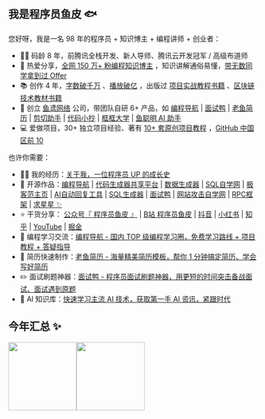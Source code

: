## 我是程序员鱼皮 🐟

您好呀，我是一名 98 年的程序员 + 知识博主 + 编程讲师 + 创业者：

- 👨‍💻 码龄 8 年，前腾讯全栈开发、新人导师、腾讯云开发冠军 / 高级布道师
- 🌱 热爱分享，[全网 150 万+ 粉编程知识博主](https://space.bilibili.com/12890453) ，知识讲解通俗易懂，[带无数同学拿到过 Offer](https://yuyuanweb.feishu.cn/wiki/H0BJwZec0i2wMnkoj3lc7yiInNe)
- 📚 创作 4 年，[字数破千万](https://github.com/liyupi/liyupi/blob/main/wechat_mp.png) 、[播放破亿](https://space.bilibili.com/12890453) ，出版过 [项目实战教程书籍](https://union-click.jd.com/jdc?e=618%7Cpc%7C&p=JF8BASEJK1olXwMHUl1aCUwRC18IHlIWXQIEU24ZVxNJXF9RXh5UHw0cSgYYXBcIWDoXSQVJQwYHXV1dDE0QHDZNRwYlK2F9Mi4DaCB3dGxrGBxMCwN4NxwKaEcbM244GFoXWQILXV1cDXsnA2g4STXN67Da8e9B3OGY1uefK1olXQAAVVtfCU8fBGcNHmsSXQ8yDwszDBsfC2lfGl1BXARWXG5tOEgnBG8BD11nHFQWUixtOEsnAF8IGlsdXgYBUV5VDlcXBGwPE14JXQAAVVtfCU8VBmoLH2sXXAcGXW5t1sanfxxORl8dPlBZIzscWi5nU7GFq2tLC2cFVCoffS8WcQdeUltDClRYDB4dVgl5ASxNSRx-FVF_MFZVVjZiCxsJK14l) 、[区块链技术教材书籍](https://item.jd.com/12602603.html)
- 👭 创立 [鱼鸢网络](https://yuyuanweb.com)  公司，带团队自研 6+ 产品，如 <a href="https://www.codefather.cn" target="_blank">编程导航</a> | <a target="_blank" href="https://mianshiya.com">面试鸭</a> | <a target="_blank" href="https://laoyujianli.com">老鱼简历</a> | <a target="_blank" href="https://jianqiezhushou.com">剪切助手</a> | <a target="_blank" href="https://www.codecopy.cn">代码小抄</a> | <a target="_blank" href="https://kkdaxue.com">框框大学</a> | <a target="_blank" href="https://www.yucongming.com">鱼聪明 AI 助手</a>
- 💻 爱做项目，30+ 独立项目经验、著有 [10+ 套原创项目教程](https://www.codefather.cn/post/1797431968853835777) ，[GitHub 中国区前 10](https://githubrank.com/)

也许你需要：

- 👨‍💻 我的经历：<a href="https://www.codefather.cn/course/yupi" target="_blank">关于我，一位程序员 UP 的成长史</a>
- 🏡 开源作品：<a href="https://github.com/liyupi/code-nav" target="_blank">编程导航</a> | <a href="https://github.com/liyupi/yuzi-generator" target="_blank">代码生成器共享平台</a> | <a href="https://github.com/liyupi/sql-father-frontend-public" target="_blank">数据生成器</a> | <a href="https://github.com/liyupi/sql-mother" target="_blank">SQL自学网</a> | <a href="https://github.com/liyupi/yuindex" target="_blank">极客范主页</a> | <a href="https://github.com/liyupi/yu-auto-reply" target="_blank">AI自动回复工具</a> | <a href="https://github.com/liyupi/sql-generator" target="_blank">SQL生成器</a> | <a href="https://github.com/liyupi/mianshiya" target="_blank">面试鸭</a> | <a href="https://github.com/liyupi/ceshiya" target="_blank">网站攻击自学网</a> |  <a href="https://github.com/liyupi/yu-rpc" target="_blank">RPC框架</a> | <a href="https://github.com/liyupi/free-programming-resources" target="_blank">求星星 ✨</a>
- ⭐️ 干货分享： <a href="https://github.com/liyupi/liyupi/blob/main/wechat_mp.png" target="_blank">公众号『 程序员鱼皮 』</a> | <a href="https://space.bilibili.com/12890453" target="_blank">B站 程序员鱼皮</a> | [抖音](https://www.douyin.com/user/MS4wLjABAAAAkGPUlxhANi-quQ-g2HAFIHVArZmHUNeyutqfY_bKvS0) | [小红书](https://www.xiaohongshu.com/user/profile/5dc69dbe0000000001004ac0) | [知乎](https://www.zhihu.com/people/coder_yupi) | [YouTube](https://www.youtube.com/@coder_yupi) | [掘金](https://juejin.cn/user/2444938365386621)
- 💬 编程学习交流：[编程导航 - 国内 TOP 级编程学习圈，免费学习路线 + 项目教程 + 答疑指导](https://www.codefather.cn)
- 📃 简历快速制作：[老鱼简历 - 海量精美简历模板，帮你 1 分钟搞定简历、学会写好简历](https://laoyujianli.com)
- ✏️ 面试刷题神器：[面试鸭 - 程序员面试刷题神器，用更短的时间突击备战面试、面试遇到原题](https://mianshiya.com)
- 🤖 AI 知识库：[快速学习主流 AI 技术，获取第一手 AI 资讯，紧跟时代](https://github.com/liyupi/ai-guide)


## 今年汇总 ✨

<img align="" height="137px" src="https://github-readme-stats.vercel.app/api?username=liyupi&hide_title=true&hide_border=true&show_icons=true&include_all_commits=true&line_height=21&bg_color=0,EC6C6C,FFD479,FFFC79,73FA79&theme=graywhite&locale=cn" /><img align="" height="137px" src="https://github-readme-stats.vercel.app/api/top-langs/?username=liyupi&hide_title=true&hide_border=true&layout=compact&bg_color=0,73FA79,73FDFF,D783FF&theme=graywhite&locale=cn" />
